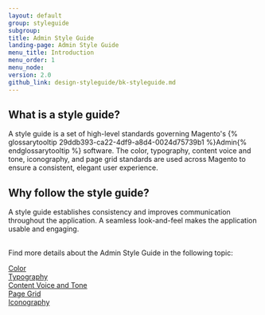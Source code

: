 ```yaml
---
layout: default
group: styleguide
subgroup:
title: Admin Style Guide
landing-page: Admin Style Guide
menu_title: Introduction
menu_order: 1
menu_node:
version: 2.0
github_link: design-styleguide/bk-styleguide.md
---
```


## What is a style guide?

A style guide is a set of high-level standards governing Magento's {% glossarytooltip 29ddb393-ca22-4df9-a8d4-0024d75739b1 %}Admin{% endglossarytooltip %} software. The color, typography, content voice and tone, iconography, and page grid standards are used across Magento to ensure a consistent, elegant user experience.

## Why follow the style guide?

A style guide establishes consistency and improves communication throughout the application. A seamless look-and-feel makes the application usable and engaging.


<br>
Find more details about the Admin Style Guide in the following topic:

<a href="color/color.html">Color</a><br>
<a href="typography/typography.html">Typography</a><br>
<a href="content-voice-tone/content-voice-tone.html">Content Voice and Tone</a><br>
<a href="pagegrid/pagegrid.html">Page Grid</a><br>
<a href="iconography/iconography.html">Iconography</a><br>
